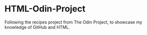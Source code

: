 # HTML-Odin-Project
Following the recipes project from The Odin Project, to showcase my knowledge of GitHub and HTML.
